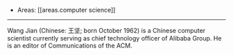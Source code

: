 
- Areas: [[areas.computer science]]

---

Wang Jian (Chinese: 王坚; born October 1962) is a Chinese computer scientist currently serving as chief technology officer of Alibaba Group. He is an editor of Communications of the ACM.
